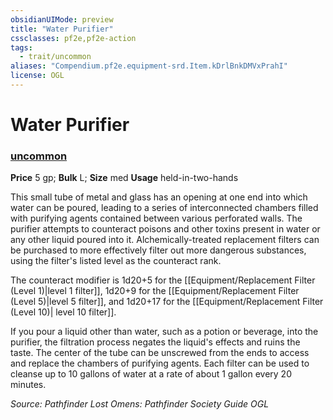 ```yaml
---
obsidianUIMode: preview
title: "Water Purifier"
cssclasses: pf2e,pf2e-action
tags:
  - trait/uncommon
aliases: "Compendium.pf2e.equipment-srd.Item.kDrlBnkDMVxPrahI"
license: OGL
---
```

# Water Purifier

### [uncommon](uncommon "Uncommon Rarity Trait")


**Price** 5 gp; 
**Bulk** L; **Size** med
**Usage** held-in-two-hands

This small tube of metal and glass has an opening at one end into which water can be poured, leading to a series of interconnected chambers filled with purifying agents contained between various perforated walls. The purifier attempts to counteract poisons and other toxins present in water or any other liquid poured into it. Alchemically-treated replacement filters can be purchased to more effectively filter out more dangerous substances, using the filter's listed level as the counteract rank.

The counteract modifier is 1d20+5 for the [[Equipment/Replacement Filter (Level 1)|level 1 filter]], 1d20+9 for the [[Equipment/Replacement Filter (Level 5)|level 5 filter]], and 1d20+17 for the [[Equipment/Replacement Filter (Level 10)| level 10 filter]].

If you pour a liquid other than water, such as a potion or beverage, into the purifier, the filtration process negates the liquid's effects and ruins the taste. The center of the tube can be unscrewed from the ends to access and replace the chambers of purifying agents. Each filter can be used to cleanse up to 10 gallons of water at a rate of about 1 gallon every 20 minutes.

*Source: Pathfinder Lost Omens: Pathfinder Society Guide*
*OGL*